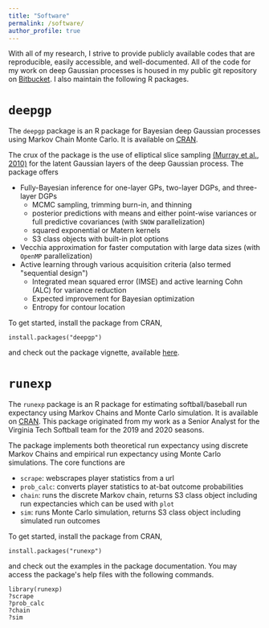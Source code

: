 ```yaml
---
title: "Software"
permalink: /software/
author_profile: true
---
```


With all of my research, I strive to provide publicly available codes that are reproducible, easily accessible, and well-documented.  All of the code for my work on deep Gaussian processes is housed in my public git repository on [Bitbucket](https://bitbucket.org/gramacylab/deepgp-ex/).  I also maintain the following R packages.

`deepgp`
======

The `deepgp` package is an R package for Bayesian deep Gaussian processes using Markov Chain Monte Carlo.  It is available on [CRAN](https://CRAN.R-project.org/package=deepgp).

The crux of the package is the use of elliptical slice sampling [(Murray et al., 2010)](http://proceedings.mlr.press/v9/murray10a/murray10a.pdf) for the latent Gaussian layers of the deep Gaussian process.  The package offers

* Fully-Bayesian inference for one-layer GPs, two-layer DGPs, and three-layer DGPs
	+ MCMC sampling, trimming burn-in, and thinning
	+ posterior predictions with means and either point-wise variances or full predictive covariances (with `SNOW` parallelization)
	+ squared exponential or Matern kernels
	+ S3 class objects with built-in plot options
* Vecchia approximation for faster computation with large data sizes (with `OpenMP` parallelization)
* Active learning through various acquisition criteria (also termed "sequential design")
	+ Integrated mean squared error (IMSE) and active learning Cohn (ALC) for variance reduction
	+ Expected improvement for Bayesian optimization 
	+ Entropy for contour location 

To get started, install the package from CRAN,
```
install.packages("deepgp")
```
and check out the package vignette, available [here](https://cran.r-project.org/web/packages/deepgp/vignettes/deepgp.html).

`runexp`
======

The `runexp` package is an R package for estimating softball/baseball run expectancy using Markov Chains and Monte Carlo simulation. It is available on [CRAN](https://CRAN.R-project.org/package=runexp).  This package originated from my work as a Senior Analyst for the Virginia Tech Softball team for the 2019 and 2020 seasons.

The package implements both theoretical run expectancy using discrete Markov Chains and empirical run expectancy using Monte Carlo simulations.  The core functions are

* `scrape`: webscrapes player statistics from a url
* `prob_calc`: converts player statistics to at-bat outcome probabilities
* `chain`: runs the discrete Markov chain, returns S3 class object including run expectancies which can be used with `plot`
* `sim`: runs Monte Carlo simulation, returns S3 class object including simulated run outcomes

To get started, install the package from CRAN,
```
install.packages("runexp")
```
and check out the examples in the package documentation.  You may access the package's help files with the following commands.
```
library(runexp)
?scrape
?prob_calc
?chain
?sim
``` 